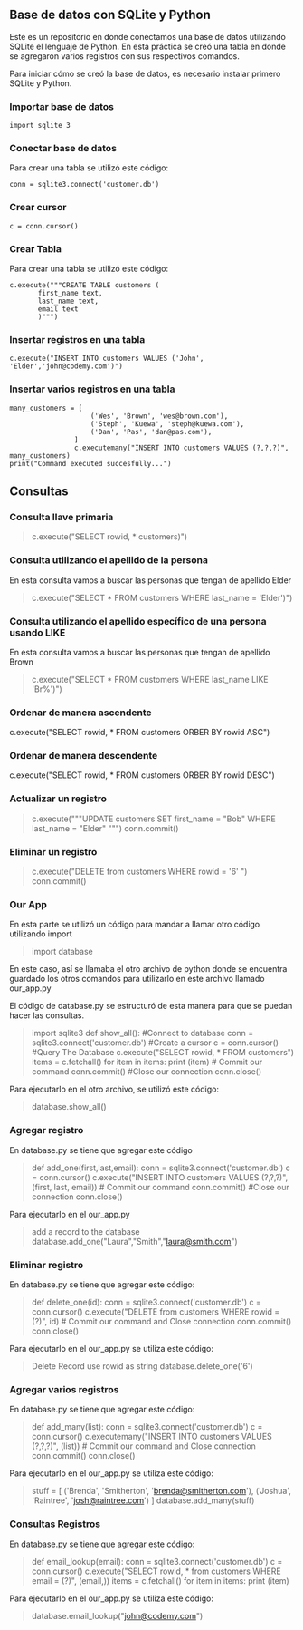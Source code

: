 ## **Base de datos con SQLite y Python**
 
 Este es un repositorio en donde conectamos una base de datos utilizando SQLite el lenguaje de Python. En esta práctica se creó una tabla en donde se agregaron varios registros con sus respectivos comandos.
 
 Para iniciar cómo se creó la base de datos, es necesario instalar primero SQLite y Python.
 
 ### Importar base de datos
 ```
 import sqlite 3
 ```
 
 ### Conectar base de datos
 Para crear una tabla se utilizó este código:
 ```
 conn = sqlite3.connect('customer.db')
 ```
 ### Crear cursor
 ```
 c = conn.cursor()
```
 ### Crear Tabla 
 
 Para crear una tabla se utilizó este código:
 ```
 c.execute("""CREATE TABLE customers (
		first_name text,
		last_name text,
		email text
		)""")
```

### Insertar registros en una tabla
```
c.execute("INSERT INTO customers VALUES ('John', 'Elder','john@codemy.com')")
```

### Insertar varios registros en una tabla
```
many_customers = [
					('Wes', 'Brown', 'wes@brown.com'),
					('Steph', 'Kuewa', 'steph@kuewa.com'),
					('Dan', 'Pas', 'dan@pas.com'),
				]
				c.executemany("INSERT INTO customers VALUES (?,?,?)", many_customers)
print("Command executed succesfully...")
```
## Consultas

### Consulta llave primaria
>c.execute("SELECT rowid, * customers)")

### Consulta utilizando el apellido de la persona
En esta consulta vamos a buscar las personas que tengan de apellido Elder
>c.execute("SELECT * FROM customers WHERE last_name = 'Elder')")

### Consulta utilizando el apellido específico de una persona usando LIKE
En esta consulta vamos a buscar las personas que tengan de apellido Brown
>c.execute("SELECT * FROM customers WHERE last_name LIKE 'Br%')")

### Ordenar de manera ascendente
c.execute("SELECT rowid, * FROM customers ORBER BY rowid ASC")

### Ordenar de manera descendente
c.execute("SELECT rowid, * FROM customers ORBER BY rowid DESC")

### Actualizar un registro
>c.execute("""UPDATE customers SET first_name = "Bob" 
             WHERE last_name = "Elder" 
             """)
             conn.commit()
             
### Eliminar un registro
>c.execute("DELETE from customers WHERE rowid = '6' ")
conn.commit()

### Our App
En esta parte se utilizó un código para mandar a llamar otro código utilizando import
>import database

En este caso, así se llamaba el otro archivo de python donde se encuentra guardado los otros 
comandos para utilizarlo en este archivo llamado our_app.py

El código de database.py se estructuró de esta manera para que se puedan hacer
las consultas.

>import sqlite3
def show_all():
	#Connect to database
	conn = sqlite3.connect('customer.db')
	#Create a cursor
	c = conn.cursor()
	#Query The Database
	c.execute("SELECT rowid, * FROM customers")
	items = c.fetchall()
	for item in items:
		print (item)
	# Commit our command
	conn.commit()
	#Close our connection
	conn.close()
	
	
	
Para ejecutarlo en el otro archivo, se utilizó este código:
>database.show_all()

### Agregar registro 
En database.py se tiene que agregar este código
>def add_one(first,last,email):
	conn = sqlite3.connect('customer.db')
	c = conn.cursor()
	c.execute("INSERT INTO customers VALUES (?,?,?)", (first, last, email))
	# Commit our command
	conn.commit()
	#Close our connection
	conn.close()

Para ejecutarlo en el our_app.py
>add a record to the database
database.add_one("Laura","Smith","laura@smith.com")

### Eliminar registro 
En database.py se tiene que agregar este código:
>def delete_one(id):
	conn = sqlite3.connect('customer.db')
	c = conn.cursor()
	c.execute("DELETE from customers WHERE rowid = (?)", id)
	# Commit our command and Close connection
	conn.commit()
	conn.close()

Para ejecutarlo en el our_app.py se utiliza este código:
>Delete Record use rowid as string
database.delete_one('6')

### Agregar varios registros
En database.py se tiene que agregar este código:
>def add_many(list):
	conn = sqlite3.connect('customer.db')
	c = conn.cursor()
	c.executemany("INSERT INTO customers VALUES (?,?,?)", (list))
	# Commit our command and Close connection
	conn.commit()
	conn.close()

Para ejecutarlo en el our_app.py se utiliza este código:
>stuff = [
		('Brenda', 'Smitherton', 'brenda@smitherton.com'),
		('Joshua', 'Raintree', 'josh@raintree.com')
		]
database.add_many(stuff)	

### Consultas Registros
En database.py se tiene que agregar este código:
>def email_lookup(email):
	conn = sqlite3.connect('customer.db')
	c = conn.cursor()
	c.execute("SELECT rowid, * from customers WHERE email = (?)", (email,))
	items = c.fetchall()
	for item in items:
		print (item)
		
Para ejecutarlo en el our_app.py se utiliza este código:
>database.email_lookup("john@codemy.com")


